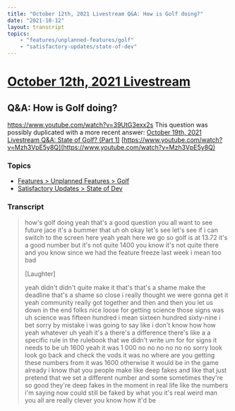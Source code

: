 ```yaml
---
title: "October 12th, 2021 Livestream Q&A: How is Golf doing?"
date: "2021-10-12"
layout: transcript
topics:
    - "features/unplanned-features/golf"
    - "satisfactory-updates/state-of-dev"
---
```

# [October 12th, 2021 Livestream](../2021-10-12.md)
## Q&A: How is Golf doing?
https://www.youtube.com/watch?v=39UtG3exx2s
This question was possibly duplicated with a more recent answer: [October 19th, 2021 Livestream Q&A: State of Golf? (Part 1)](./yt-Mzh3VpE5y8Q.md) [https://www.youtube.com/watch?v=Mzh3VpE5y8Q](https://www.youtube.com/watch?v=Mzh3VpE5y8Q)


### Topics
* [Features > Unplanned Features > Golf](../topics/features/unplanned-features/golf.md)
* [Satisfactory Updates > State of Dev](../topics/satisfactory-updates/state-of-dev.md)

### Transcript

> how's golf doing yeah that's a good question you all want to see future jace it's a bummer that uh oh okay let's see let's see if i can switch to the screen here yeah yeah here we go so golf is at 13.72 it's a good number but it's not quite 1400 you know it's not quite there and you know since we had the feature freeze last week i mean too bad
>
> [Laughter]
>
> yeah didn't didn't quite make it that's that's a shame make the deadline that's a shame so close i really thought we were gonna get it yeah community really got together and then and then you let us down in the end folks nice loose for getting science those signs was uh science was fifteen hundred i mean sixteen hundred sixty-nine i bet sorry by mistake i was going to say like i don't know how how yeah whatever uh yeah it's a there's a difference there's like a a specific rule in the rulebook that we didn't write um for for signs it needs to be uh 1600 yeah it was 1 000 no no no no no no sorry look look go back and check the vods it was no where are you getting these numbers from it was 1600 otherwise it would be in the game already i know that you people make like deep fakes and like that just pretend that we set a different number and some sometimes they're so good they're deep fakes in the moment in real life like the numbers i'm saying now could still be faked by what you it's real weird man you all are really clever you know how it'd be
